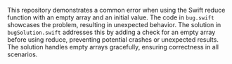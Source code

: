 This repository demonstrates a common error when using the Swift reduce function with an empty array and an initial value. The code in `bug.swift` showcases the problem, resulting in unexpected behavior. The solution in `bugSolution.swift` addresses this by adding a check for an empty array before using reduce, preventing potential crashes or unexpected results.  The solution handles empty arrays gracefully, ensuring correctness in all scenarios.